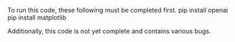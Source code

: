 To run this code, these following must be completed first.
pip install openai
pip install matplotlib

Additionally, this code is not yet complete and contains various bugs.
